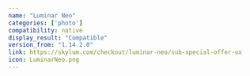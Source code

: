 ```yaml
---
name: "Luminar Neo"
categories: ['photo']
compatibility: native
display_result: "Compatible"
version_from: "1.14.2.0"
link: https://skylum.com/checkout/luminar-neo/sub-special-offer-ux
icon: LuminarNeo.png
---
```


